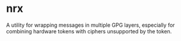 nrx
===

A utility for wrapping messages in multiple GPG layers, especially for combining hardware tokens with ciphers unsupported by the token.
